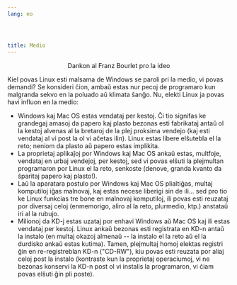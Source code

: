 ```yaml
---
lang: eo




title: Medio
---
```


<p align="center">Dankon al Franz Bourlet pro la ideo

Kiel povas Linux esti malsama de Windows se paroli pri la medio, vi povas demandi? Se konsideri ĉion, ambaŭ estas nur pecoj de programaro kun malgranda sekvo en la poluado aŭ klimata ŝanĝo. Nu, elekti Linux ja povas havi influon en la medio:

<ul>

<li>Windows kaj Mac OS estas vendataj per kestoj. Ĉi tio signifas ke grandegaj amasoj da papero kaj plasto bezonas esti fabrikataj antaŭ ol la kestoj alvenas al la bretaroj de la plej proksima vendejo (kaj esti vendataj al vi post la ol vi aĉetas ilin). Linux estas libere elŝutebla el la reto; neniom da plasto aŭ papero estas implikita.</li>

<li>La proprietaj aplikaĵoj por Windows kaj Mac OS ankaŭ estas, multfoje, vendataj en urbaj vendejoj, per kestoj, sed vi povas elŝuti la plejmultan programaron por Linux el la reto, senkoste (denove, granda kvanto da ŝparitaj papero kaj plasto!).</li>

<li>Laŭ la aparatara postulo por Windows kaj Mac OS plialtiĝas, multaj komputiloj iĝas malnovaj, kaj estas necese liberigi sin de ili... sed pro tio ke Linux funkcias tre bone en malnovaj komputiloj, ili povas esti reuzataj por diversaj celoj (enmemorigo, aliro al la reto, plurmedio, ktp.) anstataŭ iri al la rubujo.</li>

<li>Milionoj da KD-j estas uzataj por enhavi Windows aŭ Mac OS kaj ili estas vendataj per kestoj. Linux ankaŭ bezonas esti registrata en KD-n antaŭ la instalo (en multaj okazoj almenaŭ -- la instalo el la reto aŭ el la durdisko ankaŭ estas kutima). Tamen, plejmultaj homoj elektas registri ĝin en re-registreblan KD-n ("CD-RW"), kiu povas esti reuzata por aliaj celoj post la instalo (kontraste kun la proprietaj operaciumoj, vi ne bezonas konservi la KD-n post ol vi instalis la programaron, vi ĉiam povas elŝuti ĝin pli poste).</li>

</ul>




